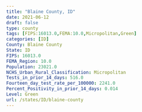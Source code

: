 ```yaml
---
title: "Blaine County, ID"
date: 2021-06-12
draft: false
type: county
tags: [FIPS:16013.0,FEMA:10.0,Micropolitan,Green]
categories: [ID]
County: Blaine County
State: ID
FIPS: 16013.0
FEMA_Region: 10.0
Population: 23021.0
NCHS_Urban_Rural_Classification: Micropolitan
Tests_in_prior_14_days: 516.0
Fourteen_day_test_rate_per_100000: 2241.0
Percent_Positivity_in_prior_14_days: 0.014
Level: Green
url: /states/ID/blaine-county
---
```



